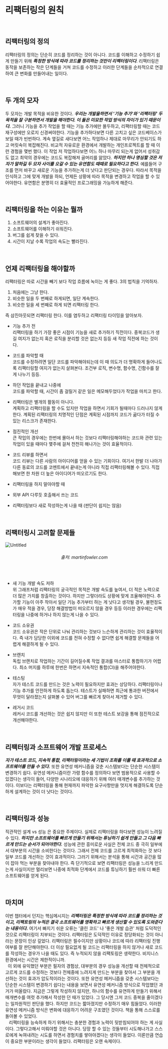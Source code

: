 # 리팩터링의 원칙

<br>

## 리팩터링의 정의
리팩터링의 정의는 단순히 코드를 정리하는 것이 아니다. 코드를 이해하고 수정하기 쉽게 만들기 위해 _**특정한 방식에 따라 코드를 정리하는 것만이 리팩터링이다**_. 리팩터링은 동작을 보존하는 작은 단계들을 거쳐 코드를 수정하고 이러한 단계들을 순차적으로 연결하여 큰 변화를 만들어내는 일이다.  

<br>

## 두 개의 모자
두 모자는 개발 목적을 비유한 것이다. _**우리는 개발을하면서 '기능 추가'와 '리팩터링' 두 목적을 잘 구분하면서 개발을 해야한다. 이 둘은 미묘한 작업 방식의 차이가 있기 때문이다.**_ 그러니 기능을 추가 작업을 할 때는 기능 추가에만 몰두하고, 리팩터링할 때는 코드 재구성에만 오로지 신경써야한다. 기능을 추가하다보면 다른 고치고 싶은 코드베이스가 보일 때가 빈번하다. 계속 옆길로 새다보면 어느 작업하나 제대로 마무리가 안되기도 하고 머릿속이 복잡해진다. 비교적 자유로운 환경에서 개발하는 개인프로젝트를 할 때 이런 경험을 몇번 했다. 이 작업 저 작업하다보면 어느 하나 마무리 되는게 없어서 성취감도 없고 최악의 경우에는 코드도 복잡해져 골머리를 앓았다. _**하지만 하나 명심할 것은 저자가 말하길 두 모자 사이를 오갈 수 있는 유연함도 때때로 필요하다고 한다.**_ 예를들어 구조를 먼저 바꾸고 새로운 기능을 추가하는게 더 낫다고 판단되는 경우다. 따라서 목적을 인식하고 그에 맞게 개발을 하되, 언제든 상황에 따라 목적을 변경하고 작업을 할 수 있어야한다. 유연함은 분명히 더 효율적인 프로그래밍을 가능하게 해준다.

<br>

## 리팩터링을 하는 이유는 뭘까
1. 소프트웨어의 설계가 좋아진다.
2. 소프트웨어를 이해하기 쉬워진다.
3. 버그를 쉽게 찾을 수 있다.
4. 시간이 지날 수록 작업의 속도는 빨라진다.

<br>

## 언제 리팩터링을 해야할까
리팩터링은 따로 시간을 빼기 보다 작업 흐름에 녹이는 게 좋다. 3의 법칙을 기억하자.
1. 처음에는 그냥 한다.
2. 비슷한 일을 두 번째로 하게되면, 일단 계속한다.
3. 비슷한 일을 세 번째로 하게 되면 리팩터링 한다.  

즉 삼진아웃되면 리팩터링 한다. 이를 염두하고 리팩터링 타이밍을 알아보자.  

- 기능 추가 전  
리팩터링을 하기 가장 좋은 시점이 기능을 새로 추가하기 직전이다. 중복코드가 생길 여지가 없는지 혹은 로직을 분리할 것은 없는지 등등 새 작업 직전에 하는 것이다.

- 코드를 파악할 때  
코드를 수정하려면 일단 코드를 파악해야되는데 이 때 의도가 더 명확하게 들어나도록 리팩터링할 여지가 없는지 살펴본다. 조건부 로직, 변수명, 함수명, 긴함수를 잘게 나누기 등등.

- 하던 작업을 끝내고 나중에  
코드를 파악할 때, 시간이 좀 걸릴거 같은 일은 메모해두었다가 작업을 마치고 한다.

- 리팩터링은 별개의 활동이 아니다.  
계획하고 리팩터링을 할 수도 있지만 작업을 하면서 기회가 될때마다 드러나지 않게 한다. 계획된 리팩터링의 치명적인 단점은 계획된 시점까지 코드가 곪다가 터질 수 있는 리스크가 존재한다.

- 점진적인 개선  
큰 작업의 경우에는 한번에 몰아서 하는 것보다 리팩터링해야하는 코드와 관련 있는 작업이 있을 때마다 몇주에 걸쳐 천천히 해나가는 것이 효율적이다.

- 코드 리뷰를 하면서  
코드 리뷰는 다른 사람의 아이디어를 얻을 수 있는 기회이다. 여기서 한발 더 나아가 다른 동료의 코드를 코멘트에서 끝내는게 아니라 직접 리팩터링해볼 수 있다. 직접해보면 한 차원 더 높은 아이디어가 떠오르기도 한다.

- 리팩터링을 하지 말아야할 때  
 - 외부 API 다루듯 호출해서 쓰는 코드
 - 리팩터링보다 새로 작성하는게 나을 때 (판단이 쉽지는 않음)

<br>

## 리팩터링시 고려할 문제들

![Untitled](https://user-images.githubusercontent.com/53952734/142715491-0d34b82a-e68e-4be0-a566-5fdeb63a00e8.png)
###### <p align="center" >출처: martinfowler.com</p>  

<br>

- 새 기능 개발 속도 저하  
위 그래프처럼 리팩터링의 궁극적인 목적은 개발 속도를 높여서, 더 적은 노력으로 더 많은 가치를 창출하는 것이다. 하지만 그렇더라도 상황에 맞게 조율해야한다. 추가할 기능이 아주 작아서 일단 기능 추가부터 하는 게 낫다고 생각될 경우, 불편정도가 매우 적을 경우, 당장 해결방법이 떠오르지 않을 경우 등등 이러한 경우에는 리팩터링을 나중에 하거나 하지 않는게 나을 수 있다.

- 코드 소유권  
코드 소유권은 작은 단위로 나눠 관리하는 것보다 느슨하게 관리하는 것이 효율적이다. 즉 내가 담당한 이외에 코드를 전혀 수정할 수 없다면 쉽게 해결할 문제들을 어렵게 해결하게 될 수 있다.

- 브랜치  
독립 브랜치로 작업하는 기간이 길어질수록 작업 결과를 마스터로 통합하기가 어렵다. 최소 머지를 하루에 한번은 하면서 지속적인 통합(CI)을 해주어야한다.

- 테스팅   
자가 테스트 코드를 만드는 것은 노력이 필요하지만 효과는 상당하다. 리팩터링이나 기능 추가를 안전하게 하도록 돕는다. 테스트가 실패하면 최근에 통과한 버전에서 무엇이 달라졌는지 살펴볼 수 있어 버그를 빠르게 찾아서 제거할 수 있다.

- 레거시 코드  
레커시 코드를 개선하는 것은 쉽지 않지만 이 또한 테스트 보강을 통해 점진적으로 개선해야한다.

<br>

## 리팩터링과 소프트웨어 개발 프로세스
_**자가 테스트 코드, 지속적 통합, 리팩터링이라는 세 기법이 조화를 이룰 때 효과적으로 소프트웨어를 만들 수 있다.**_ 또한 유연성 메커니즘을 갖춘 시스템보다는 단순한 시스템이 변경하기 쉽다. 유연성 메커니즘이란 가령 함수를 정의하다 보면 범용적으로 사용할 수 있겠다는 생각이 들어, 다양한 시나리오에 대응하기 위해 여러 매개변수를 추가하는 것이다. 이보다는 리팩터링을 통해 현재까지 파악한 요구사항만을 멋지게 해결하도록 단순하게 설계하는 것이 더 낫다는 것이다.

<br>

## 리팩터링과 성능
직관적인 설계 vs 성능 은 중요한 주제이다. 실제로 리팩터링을 하다보면 성능이 느려질 수 있다. _**하지만 소프트웨어를 빠르게 만들기 위해서는 튜닝하기 쉽게 만들고 그 다음 빠르게 만드는 순서가 되어야한다.**_
성능에 관한 흥미로운 사실은 전체 코드 중 극히 일부에서 대부분의 시간을 소비한다는 것이다. 그래서 전체 코드를 고르게 최적화하는 것 보다 일부 코드를 개선하는 것이 효과적이다. 그러기 위해서는 분석을 통해 시간과 공간을 많이 잡아 먹는 부분을 찾아내야 한다. 즉 단기적으로 보면 리팩터링은 성능을 느리게 만드는게 사실이지만 멀리보면 나중에 최적화 단계에서 코드를 튜닝하기 훨씬 쉬워 더 빠른 소프트웨어를 얻게 된다.

<br>

## 마치며  
이번 챕터에서 던지는 핵심메시지는 _**리팩터링은 특정한 방식에 따라 코드를 정리하는 것이고, 리팩토링의 누적은 결국 소프트웨어를 명확하고 빠르게 생산할 수 있도록 도와준다는 내용이다.**_ 여기서 빠지기 쉬운 오류는 '클린 코드' 나 '좋은 개발 습관' 처럼 도덕적인 것으로 리팩터링이 치부되는 것이다. 리팩터링은 도덕적인 이유로 정당화되는 것이 아니라는 문장이 인상 깊었다. 리팩터링은 필수이지만 상황이나 코드에 따라 리팩터링 진행 여부를 잘 판단해야한다. 더 이상 필요없게 될 코드는 리팩터링을 하지 않거나 새로 코드를 작성하는 경우가 나을 때도 있다. 즉 누적되지 않을 리팩토링은 생략한다. 비지니스 환경에서는 시간은 제한적이니까.  
&nbsp;&nbsp;이 외에 유익했던 부분은 필자의 경험상, 대부분의 경우 성능을 개선할 때 전체적으로 고르게 코드를 수정하는 것보다 전체중에 느려지게 만드는 부분을 찾아서 그 부분을 개선하는 것이 효과가 압도적이라는 것이다. 또한 유연성 메커니즘을 갖춘 시스템보다는 단순한 시스템이 변경하기 쉽다는 내용을 보면서 유연성 메커니즘 방식으로 작업했던 과거가 떠올랐다. 지금은 그렇게 작성하지 않지만, 하나의 함수를 유연하게 만들기 위해서 매개변수를 여럿 추가해서 작성한 던 때가 있었다. 그 당시엔 그저 코드 중복을 줄이겠다는 일차원적인 판단을 했다. 하지만 코드는 짧아졌지만 수정하기 매우 힘들었다. 이러한 유연성 메커니즘 방식은 변화에 대응하기 어려운 구조였던 것이다. 책을 통해 스스로를 돌아볼 수 있었다.  
&nbsp;&nbsp; 리팩터링을 능숙하게 하기 위해서는 충분한 경험과 노력이 뒷받침되어야 하는 게 사실이다. 그렇다고해서 미뤄야할 것은 아니다. 당장 할 수 있는 것들부터 시도해나가고 스스로에게 녹여내려는 시도를 하면서 경험치를 쌓아야겠다는 생각이 들었다. 이론만큼 연습이 중요한 부분이라는 생각이 들었다. 리팩터링은 오랜 숙제이다.
  
